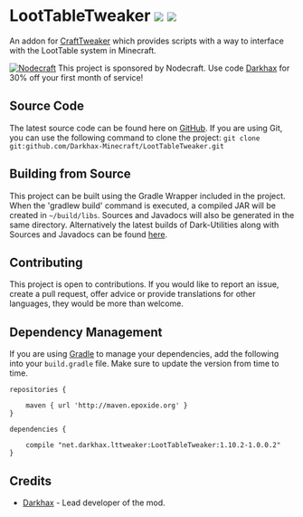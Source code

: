 # LootTableTweaker [![](http://cf.way2muchnoise.eu/261339.svg)](https://minecraft.curseforge.com/projects/loottabletweaker) [![](http://cf.way2muchnoise.eu/versions/261339.svg)](https://minecraft.curseforge.com/projects/loottabletweaker)
An addon for [CraftTweaker](https://minecraft.curseforge.com/projects/crafttweaker) which provides scripts with a way to interface with the LootTable system in Minecraft. 

[![Nodecraft](https://nodecraft.com/assets/images/logo-dark.png)](https://nodecraft.com/r/darkhax)
This project is sponsored by Nodecraft. Use code [Darkhax](https://nodecraft.com/r/darkhax) for 30% off your first month of service!

## Source Code
The latest source code can be found here on [GitHub](https://github.com/Darkhax-Minecraft/LootTableTweaker). If you are using Git, you can use the following command to clone the project: `git clone git:github.com/Darkhax-Minecraft/LootTableTweaker.git`

## Building from Source
This project can be built using the Gradle Wrapper included in the project. When the 'gradlew build' command is executed, a compiled JAR will be created in `~/build/libs`. Sources and Javadocs will also be generated in the same directory. Alternatively the latest builds of Dark-Utilities along with Sources and Javadocs can be found [here](http://maven.epoxide.org/net/darkhax/lttweaker/LootTableTweaker/).

## Contributing
This project is open to contributions. If you would like to report an issue, create a pull request, offer advice or provide translations for other languages, they would be more than welcome.

## Dependency Management
If you are using [Gradle](https://gradle.org) to manage your dependencies, add the following into your `build.gradle` file. Make sure to update the version from time to time.
```
repositories {

    maven { url 'http://maven.epoxide.org' }
}

dependencies {

    compile "net.darkhax.lttweaker:LootTableTweaker:1.10.2-1.0.0.2"
}
```

## Credits
* [Darkhax](https://github.com/darkhax) - Lead developer of the mod.
